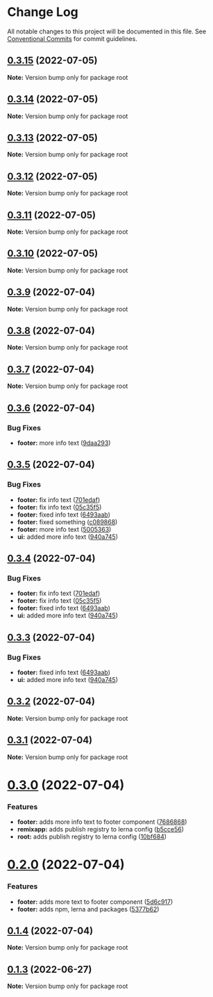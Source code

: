 # Change Log

All notable changes to this project will be documented in this file.
See [Conventional Commits](https://conventionalcommits.org) for commit guidelines.

## [0.3.15](https://github.com/jerkovicl/lerna-playground/compare/v0.3.14...v0.3.15) (2022-07-05)

**Note:** Version bump only for package root

## [0.3.14](https://github.com/jerkovicl/lerna-playground/compare/v0.3.13...v0.3.14) (2022-07-05)

**Note:** Version bump only for package root

## [0.3.13](https://github.com/jerkovicl/lerna-playground/compare/v0.3.12...v0.3.13) (2022-07-05)

**Note:** Version bump only for package root

## [0.3.12](https://github.com/jerkovicl/lerna-playground/compare/v0.3.9...v0.3.12) (2022-07-05)

**Note:** Version bump only for package root

## [0.3.11](https://github.com/jerkovicl/lerna-playground/compare/v0.3.9...v0.3.11) (2022-07-05)

**Note:** Version bump only for package root

## [0.3.10](https://github.com/jerkovicl/lerna-playground/compare/v0.3.9...v0.3.10) (2022-07-05)

**Note:** Version bump only for package root

## [0.3.9](https://github.com/jerkovicl/lerna-playground/compare/v0.3.8...v0.3.9) (2022-07-04)

**Note:** Version bump only for package root

## [0.3.8](https://github.com/jerkovicl/lerna-playground/compare/v0.3.7...v0.3.8) (2022-07-04)

**Note:** Version bump only for package root

## [0.3.7](https://github.com/jerkovicl/lerna-playground/compare/v0.3.6...v0.3.7) (2022-07-04)

**Note:** Version bump only for package root

## [0.3.6](https://github.com/jerkovicl/lerna-playground/compare/v0.3.5...v0.3.6) (2022-07-04)

### Bug Fixes

- **footer:** more info text ([9daa293](https://github.com/jerkovicl/lerna-playground/commit/9daa293960f131b7026a34dafee7fc655714f900))

## [0.3.5](https://github.com/jerkovicl/lerna-playground/compare/v0.3.2...v0.3.5) (2022-07-04)

### Bug Fixes

- **footer:** fix info text ([701edaf](https://github.com/jerkovicl/lerna-playground/commit/701edafce2beca1c25a8bc29bd4b3cb1c38a59d8))
- **footer:** fix info text ([05c35f5](https://github.com/jerkovicl/lerna-playground/commit/05c35f5fd7c713d19dc042a48601735bc1d52d19))
- **footer:** fixed info text ([6493aab](https://github.com/jerkovicl/lerna-playground/commit/6493aabebf96705b155c844acdbf8f3984c1d264))
- **footer:** fixed something ([c089868](https://github.com/jerkovicl/lerna-playground/commit/c089868dc2e821ecdfb4d504726cd9a2e2a30dc4))
- **footer:** more info text ([5005363](https://github.com/jerkovicl/lerna-playground/commit/500536396e4e559262af8793c1c6dfebe912c033))
- **ui:** added more info text ([940a745](https://github.com/jerkovicl/lerna-playground/commit/940a7453b390d06eb876dec620d02b811bfbb047))

## [0.3.4](https://github.com/jerkovicl/lerna-playground/compare/v0.3.2...v0.3.4) (2022-07-04)

### Bug Fixes

- **footer:** fix info text ([701edaf](https://github.com/jerkovicl/lerna-playground/commit/701edafce2beca1c25a8bc29bd4b3cb1c38a59d8))
- **footer:** fix info text ([05c35f5](https://github.com/jerkovicl/lerna-playground/commit/05c35f5fd7c713d19dc042a48601735bc1d52d19))
- **footer:** fixed info text ([6493aab](https://github.com/jerkovicl/lerna-playground/commit/6493aabebf96705b155c844acdbf8f3984c1d264))
- **ui:** added more info text ([940a745](https://github.com/jerkovicl/lerna-playground/commit/940a7453b390d06eb876dec620d02b811bfbb047))

## [0.3.3](https://github.com/jerkovicl/lerna-playground/compare/v0.3.2...v0.3.3) (2022-07-04)

### Bug Fixes

- **footer:** fixed info text ([6493aab](https://github.com/jerkovicl/lerna-playground/commit/6493aabebf96705b155c844acdbf8f3984c1d264))
- **ui:** added more info text ([940a745](https://github.com/jerkovicl/lerna-playground/commit/940a7453b390d06eb876dec620d02b811bfbb047))

## [0.3.2](https://github.com/jerkovicl/lerna-playground/compare/v0.3.1...v0.3.2) (2022-07-04)

**Note:** Version bump only for package root

## [0.3.1](https://github.com/jerkovicl/lerna-playground/compare/v0.3.0...v0.3.1) (2022-07-04)

**Note:** Version bump only for package root

# [0.3.0](https://github.com/jerkovicl/lerna-playground/compare/v0.2.0...v0.3.0) (2022-07-04)

### Features

- **footer:** adds more info text to footer component ([7686868](https://github.com/jerkovicl/lerna-playground/commit/76868689bca7a9b388a85821af23524a7ec3fd91))
- **remixapp:** adds publish registry to lerna config ([b5cce56](https://github.com/jerkovicl/lerna-playground/commit/b5cce565b078d3dbec18d2430f0993fe187edbf9))
- **root:** adds publish registry to lerna config ([10bf684](https://github.com/jerkovicl/lerna-playground/commit/10bf6847fd0c274b3e49457a1dbc916bb9d6b83d))

# [0.2.0](https://github.com/jerkovicl/lerna-playground/compare/v0.1.4...v0.2.0) (2022-07-04)

### Features

- **footer:** adds more text to footer component ([5d6c917](https://github.com/jerkovicl/lerna-playground/commit/5d6c9179e250c2ea838a6f04892915e8ec65a4fd))
- **footer:** adds npm, lerna and packages ([5377b62](https://github.com/jerkovicl/lerna-playground/commit/5377b621df639ffc30e09623e00a4849c9965414))

## [0.1.4](https://github.com/igal-harel-sage/leran-playground/compare/v0.1.3...v0.1.4) (2022-07-04)

**Note:** Version bump only for package root

## [0.1.3](https://github.com/igal-harel-sage/leran-playground/compare/v0.1.2...v0.1.3) (2022-06-27)

**Note:** Version bump only for package root

